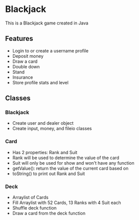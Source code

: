 # Blackjack 

This is a Blackjack game created in Java

## Features
* Login to or create a username profile
* Deposit money
* Draw a card
* Double down
* Stand
* Insurance
* Store profile stats and level

## Classes

###  Blackjack
 * Create user and dealer object
 * Create input, money, and fileio classes

### Card
* Has 2 properties: Rank and Suit
* Rank will be used to determine the value of the card
* Suit will only be used for show and won't have any function
* getValue(): return the value of the current card based on
* toString() to print out Rank and Suit

### Deck
* Arraylist of Cards
* Fill Arraylist<Card> with 52 Cards, 13 Ranks with 4 Suit each
* Shuffle deck function
* Draw a card from the deck function
